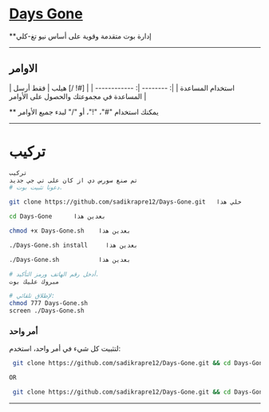 # [Days Gone](https://telegram.me/Days_Gone_boot)

**إدارة بوت متقدمة وقوية على أساس نيو تغ-كلي


* * *

## الاوامر

| استخدام المساعدة |
|: -------- |: ------------ |
| [#! /] هيلب | فقط أرسل المساعدة في مجموعتك والحصول على الأوامر |

** يمكنك استخدام "#"، "!"، أو "/" لبدء جميع الأوامر

* * *

# تركيب

```sh
تركيب
تم صنع سورس دي از كان على تي جي جديد
# دعونا تثبيت بوت.

git clone https://github.com/sadikrapre12/Days-Gone.git   خلي هذا

cd Days-Gone      بعدين هذا

chmod +x Days-Gone.sh    بعدين هذا

./Days-Gone.sh install     بعدين هذا

./Days-Gone.sh           بعدين هذا

# أدخل رقم الهاتف ورمز التأكيد.
مبروك عليك بوت

# لإطلاق تلقائي:
chmod 777 Days-Gone.sh
screen ./Days-Gone.sh
```
### أمر واحد
لتثبيت كل شيء في أمر واحد، استخدم:
```sh
 git clone https://github.com/sadikrapre12/Days-Gone.git && cd Days-Gone && chmod +x Days-Gone.sh && ./Days-Gone.sh install && ./Days-Gone.sh

OR

 git clone https://github.com/sadikrapre12/Days-Gone.git && cd Days-Gone && chmod +x Days-Gone.sh && ./Days-Gone.sh install && chmod 777 Days-Gone.sh && screen ./Days-Gone.sh
```
* * *

